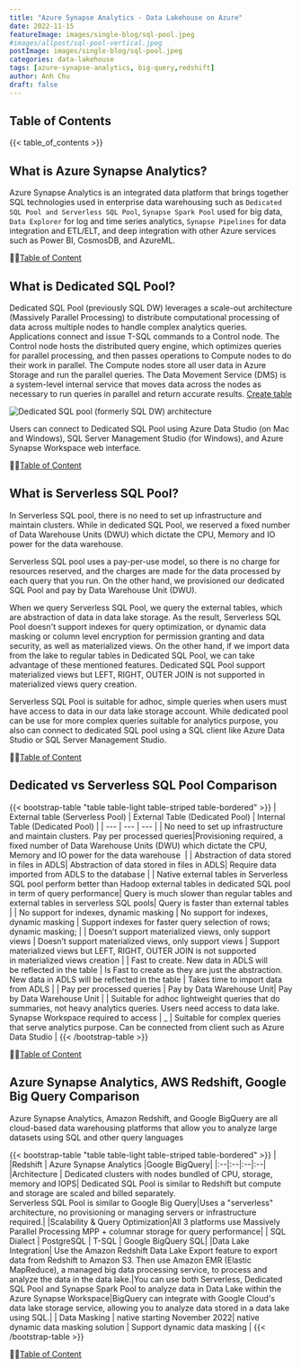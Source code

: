 ```yaml
---
title: "Azure Synapse Analytics - Data Lakehouse on Azure"
date: 2022-11-15
featureImage: images/single-blog/sql-pool.jpeg
#images/allpost/sql-pool-vertical.jpeg
postImage: images/single-blog/sql-pool.jpeg
categories: data-lakehouse
tags: [azure-synapse-analytics, big-query,redshift]
author: Anh Chu
draft: false
---
```


## Table of Contents

{{< table_of_contents >}}

## What is Azure Synapse Analytics?

Azure Synapse Analytics is an integrated data platform that brings together SQL technologies used in enterprise data warehousing such as `Dedicated SQL Pool and Serverless SQL Pool`, `Synapse Spark Pool` used for big data, `Data Explorer` for log and time series analytics, `Synapse Pipelines` for data integration and ETL/ELT, and deep integration with other Azure services such as Power BI, CosmosDB, and AzureML. 

☝🏼[Table of Content](#table-of-contents)

## What is Dedicated SQL Pool?

 Dedicated SQL Pool (previously SQL DW) leverages a scale-out architecture (Massively Parallel Processing) to distribute computational processing of data across multiple nodes to handle complex analytics queries. Applications connect and issue T-SQL commands to a Control node. The Control node hosts the distributed query engine, which optimizes queries for parallel processing, and then passes operations to Compute nodes to do their work in parallel. The Compute nodes store all user data in Azure Storage and run the parallel queries. The Data Movement Service (DMS) is a system-level internal service that moves data across the nodes as necessary to run queries in parallel and return accurate results. 
[Create table]()

![Dedicated SQL pool (formerly SQL DW) architecture](https://docs.microsoft.com/en-us/azure/synapse-analytics/sql-data-warehouse/media/massively-parallel-processing-mpp-architecture/massively-parallel-processing-mpp-architecture.png)

Users can connect to Dedicated SQL Pool using Azure Data Studio (on Mac and Windows), SQL Server Management Studio (for Windows), and Azure Synapse Workspace web interface. 

☝🏼[Table of Content](#table-of-contents)

## What is Serverless SQL Pool?

In Serverless SQL pool, there is no need to set up infrastructure and maintain clusters. While in dedicated SQL Pool, we reserved a fixed number of Data Warehouse Units (DWU) which dictate the CPU, Memory and IO power for the data warehouse.

Serverless SQL pool uses a pay-per-use model, so there is no charge for resources reserved, and the charges are made for the data processed by each query that you run. On the other hand, we provisioned our dedicated SQL Pool and pay by Data Warehouse Unit (DWU). 

When we query Serverless SQL Pool, we query the external tables, which are abstraction of data in data lake storage. As the result, Serverless SQL Pool doesn't support indexes for query 
optimization, or dynamic data masking or column level encryption for permission granting and data security, as well as materialized views. On the other hand, if we import data from the lake to regular tables in Dedicated SQL Pool, we can take advantage of these mentioned features. Dedicated SQL Pool support materialized views but LEFT, RIGHT, OUTER JOIN is not supported in materialized views query creation.

Serverless SQL Pool is suitable for adhoc, simple queries when users must have access to data in our data lake storage account. While dedicated pool can be use for more complex queries suitable for analytics purpose, you also can connect to dedicated SQL pool using a SQL client like Azure Data Studio or SQL Server Management Studio.

☝🏼[Table of Content](#table-of-contents)

## Dedicated vs Serverless SQL Pool Comparison

{{< bootstrap-table "table table-light table-striped table-bordered" >}}
| External table (Serverless Pool) | External Table (Dedicated Pool)     | Internal Table (Dedicated Pool)  |
| --- | --- | --- |
| No need to set up infrastructure and maintain clusters. Pay per processed queries|Provisioning required, a fixed number of Data Warehouse Units (DWU) which dictate the CPU, Memory and IO power for the data warehouse ​ |
| Abstraction of data stored in files in ADLS| Abstraction of data stored in files in ADLS| Require data imported from ADLS to the database      |
| Native external tables in Serverless SQL pool perform better than Hadoop external tables in dedicated SQL pool in term of query performance​| Query is much slower than regular tables and external tables in serverless SQL pools| Query is faster than external tables   |
| No support for indexes, dynamic masking    | No support for indexes, dynamic masking    | Support indexes for faster query selection of rows; dynamic masking;​     |
| Doesn’t support materialized views, only support views   | Doesn’t support materialized views, only support views      | Support materialized views but LEFT, RIGHT, OUTER JOIN is not supported in materialized views creation​  |
| Fast to create. New data in ADLS will be reflected in the table | Is Fast to create as they are just the abstraction. New data in ADLS will be reflected in the table​  | Takes time to import data from ADLS    |
| Pay per processed queries | Pay by Data Warehouse Unit| Pay by Data Warehouse Unit   |
| Suitable for adhoc lightweight queries that do summaries, not heavy analytics queries. Users need access to data lake. Synapse Workspace required to access​ |   _ | Suitable for complex queries that serve analytics purpose. Can be connected from client such as Azure Data Studio​ |
{{< /bootstrap-table >}}

☝🏼[Table of Content](#table-of-contents)

## Azure Synapse Analytics, AWS Redshift, Google Big Query Comparison

Azure Synapse Analytics, Amazon Redshift, and Google BigQuery are all cloud-based data warehousing platforms that allow you to analyze large datasets using SQL and other query languages

{{< bootstrap-table "table table-light table-striped table-bordered" >}}
|  |Redshift  | Azure Synapse Analytics |Google BigQuery|
|:--|:--|:--|:--|
|Architecture | Dedicated clusters with nodes bundled of CPU, storage, memory and IOPS| Dedicated SQL Pool is similar to Redshift but compute and storage are scaled and billed separately. <br> Serverless SQL Pool is similar to Google Big Query|Uses a "serverless" architecture, no provisioning or managing servers or infrastructure required.|
|Scalability & Query Optimization|All 3 platforms use Massively Parallel Processing MPP + columnar storage for query performance|
| SQL Dialect | PostgreSQL  | T-SQL | Google BigQuery SQL|
|Data Lake Integration| Use the Amazon Redshift Data Lake Export feature to export data from Redshift to Amazon S3. Then use Amazon EMR (Elastic MapReduce), a managed big data processing service, to process and analyze the data in the data lake.|You can use both Serverless, Dedicated SQL Pool and Synapse Spark Pool to analyze data in Data Lake within the Azure Synapse Workspace|BigQuery can integrate with Google Cloud's data lake storage service, allowing you to analyze data stored in a data lake using SQL.|
| Data Masking | native starting November 2022| native dynamic data masking solution | Support dynamic data masking |
{{< /bootstrap-table >}}

☝🏼[Table of Content](#table-of-contents)

